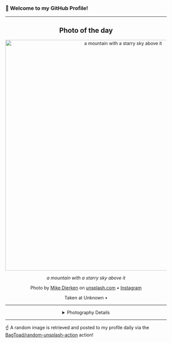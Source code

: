 ### 👋 Welcome to my GitHub Profile!

----
<div align="center">

## Photo of the day
  
  <a href="https://unsplash.com/photos/a-mountain-with-a-starry-sky-above-it-Oztfs3ky4Xk"><img width="720" src="https://images.unsplash.com/photo-1659413151520-bbc015ee3472?crop=entropy&cs=tinysrgb&fit=max&fm=jpg&ixid=M3w1OTQ0OTd8MHwxfHJhbmRvbXx8fHx8fHx8fDE3NTIxMjc4ODN8&ixlib=rb-4.1.0&q=80&w=1080" alt="a mountain with a starry sky above it"></a>
  
  <em>a mountain with a starry sky above it</em>
  
  <em></em>

  Photo by [Mike Dierken](null) on [unsplash.com](https://unsplash.com/) • [Instagram](https://instagram.com/dierken)
  
  Taken at Unknown • 
  
  ---
  
<details>
<summary>Photography Details</summary>
  
| Parameter     | Value |
| ------------- | ----- |
| Camera Model  | LEICA Q (Typ 116) |
| Exposure Time | 7 |
| Aperture      | 1.7 |
| Focal Length  | 28.0 |
| ISO           | 1600 |
| Location      | Unknown (null) |
| Coordinates   | Latitude null, Longitude null |

</details>

</div>

----

☝️ A random image is retrieved and posted to my profile daily via the [BagToad/random-unsplash-action](https://github.com/BagToad/random-unsplash-action) action!
